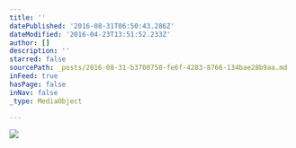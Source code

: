 ```yaml
---
title: ''
datePublished: '2016-08-31T06:50:43.286Z'
dateModified: '2016-04-23T13:51:52.233Z'
author: []
description: ''
starred: false
sourcePath: _posts/2016-08-31-b3700758-fe6f-4283-8766-134bae28b9aa.md
inFeed: true
hasPage: false
inNav: false
_type: MediaObject

---
```

![](https://the-grid-user-content.s3-us-west-2.amazonaws.com/4f7a54e7-0342-40fb-b583-f2a79fa8a285.jpg)